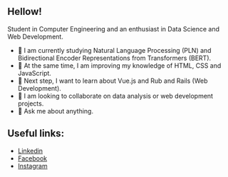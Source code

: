 ## Hellow!

Student in Computer Engineering and an enthusiast in Data Science and Web Development.

- 🔭 I am currently studying Natural Language Processing (PLN) and Bidirectional Encoder Representations from Transformers (BERT).
- 🔭 At the same time, I am improving my knowledge of HTML, CSS and JavaScript.
- 🔭 Next step, I want to learn about Vue.js and Rub and Rails (Web Development).
- 👯 I am looking to collaborate on data analysis or web development projects.
- 💬 Ask me about anything.

## Useful links: 
* [Linkedin](www.linkedin.com/in/mateusbrugnaroto) <br>
* [Facebook](https://www.facebook.com/mateus.brugnaroto) <br>
* [Instagram](https://www.instagram.com/brugnaroto_mateus/)
<!--
**MBrugnaroto/MBrugnaroto** is a ✨ _special_ ✨ repository because its `README.md` (this file) appears on your GitHub profile.

Here are some ideas to get you started:

- 🔭 I’m currently working on ...
- 🌱 I’m currently learning ...
- 👯 I’m looking to collaborate on ...
- 🤔 I’m looking for help with ...
- 💬 Ask me about ...
- 📫 How to reach me: ...
- 😄 Pronouns: ...
- ⚡ Fun fact: ...
-->

